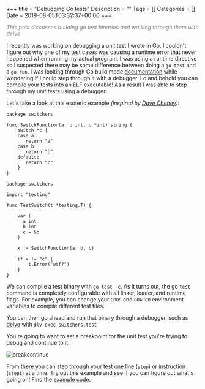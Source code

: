 +++
title = "Debugging Go tests"
Description = ""
Tags = []
Categories = []
Date = 2019-08-05T03:32:37+00:00
+++

<span style="color:grey;font-style: italic;font-size: 14px">
This post discusses building go test binaries and walking through them with delve
</span>

I recently was working on debugging a unit test I wrote in Go. I couldn't figure out why one of my test cases was causing a runtime error that never happened when running my actual program. I was using a runtime directive so I suspected there may be some difference between doing a `go test` and a `go run`. I was looking through Go build mode [documentation](https://golang.org/cmd/go/#hdr-Build_modes) while wondering if I could step through it with a debugger. Lo and behold you can compile your tests into an ELF executable! As a result I was able to step through my unit tests using a debugger.

Let's take a look at this esoteric example <i>(inspired by [Dave Cheney](https://twitter.com/davecheney/status/1133172785440624640))</i>:

```
package switchers

func SwitchFunction(a, b int, c *int) string {
    switch *c {
    case a:
       return "a"
    case b:
       return "b"
    default:
       return "c"
    }
}
```

```
package switchers

import "testing"

func TestSwitch(t *testing.T) {

    var (
      a int 
      b int
      c = &b
    )

    x := SwitchFunction(a, b, c)

    if x != "c" {
        t.Error("wtf?")
    }
}
```

We can compile a test binary with `go test -c`. As it turns out, the go `test` command is completely configurable with all linker, loader, and runtime flags. For example, you can change your `GOOS` and `GOARCH` environment variables to compile different test files.

You can then go ahead and run that binary through a debugger, such as [delve](https://github.com/go-delve/delve) with `dlv exec switchers.test`

You're going to want to set a breakpoint for the unit test you're trying to debug and continue to it:

![breakcontinue](/test-build-modes/breakcontinue.png)

From there you can step through your test one line (`step`) or instruction (`stepi`) at a time. Try out this example and see if you can figure out what's going on! Find the [example code](here).